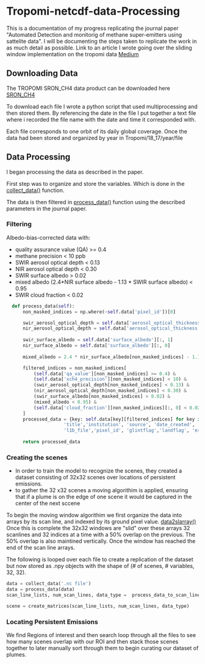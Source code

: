 
# Tropomi-netcdf-data-Processing

 This is a documentation of my progress replicating the journal paper "Automated Detection and monitorig of methane super-emitters using sattelite data". I will be documenting the steps taken to replicate the work in as much 
 detail as possible.
 Link to an article I wrote going over the sliding window implementation on the tropomi data [Medium](https://medium.com/@aamavizca/tropomi-netcdf-file-data-to-raster-while-applying-moving-window-algorithm-33d997a067ca)
## Downloading Data
 The TROPOMI SRON_CH4 data product can be  downloaded here [SRON_CH4](https://ftp.sron.nl/open-access-data-2/TROPOMI/tropomi/ch4/18_17/)
 
 To download each file I wrote a python script that used multiprocessing and then stored them. By referencing the date in the file I put together a text file
 where i recorded the file name with the date and time it corresponded with.
 
 Each file corresponds to one orbit of its daily global coverage. Once the data had been stored and organized by year in Tropomi/18_17/year/file

## Data Processing
 I began processing the data as described in the paper. 

 First step was to organize and store the variables. Which is done in the [collect_data()](Tropomi/my_module/data_processing.py) function. 
 
 The data is then filtered in [process_data()](Tropomi/my_module/data_processing.py) function using the described parameters in the journal paper. 

### Filtering
 Albedo-bias-corrected data with:
  - quality assurance value (QA) >= 0.4
  - methane precision < 10 ppb
  - SWIR aerosol optical depth < 0.13
  - NIR aerosol optical depth < 0.30
  - SWIR surface albedo > 0.02
  - mixed albedo (2.4*NIR surface albedo - 1.13 * SWIR surface albedo) < 0.95
  - SWIR cloud fraction < 0.02
    
  ```python
    def process_data(self):
        non_masked_indices = np.where(~self.data['pixel_id'])[0]

        swir_aerosol_optical_depth = self.data['aerosol_optical_thickness'][:, 1]
        nir_aerosol_optical_depth = self.data['aerosol_optical_thickness'][:, 0]
        
        swir_surface_albedo = self.data['surface_albedo'][:, 1]
        nir_surface_albedo = self.data['surface_albedo'][:, 0]
        
        mixed_albedo = 2.4 * nir_surface_albedo[non_masked_indices] - 1.13 * swir_surface_albedo[non_masked_indices]

        filtered_indices = non_masked_indices[
            (self.data['qa_value'][non_masked_indices] >= 0.4) &
            (self.data['xch4_precision'][non_masked_indices] < 10) &
            (swir_aerosol_optical_depth[non_masked_indices] < 0.13) &
            (nir_aerosol_optical_depth[non_masked_indices] < 0.30) &
            (swir_surface_albedo[non_masked_indices] > 0.02) &
            (mixed_albedo < 0.95) &
            (self.data['cloud_fraction'][non_masked_indices][:, 0] < 0.02)
        ]
        processed_data = {key: self.data[key][filtered_indices] for key in self.data.keys() if key not in [
                       'title','institution', 'source', 'date_created',
                       'l1b_file','pixel_id', 'glintflag','landflag', 'error_id','qa_value','processing_quality_flags']}
        
        return processed_data
   ```
 ### Creating the scenes

- In order to train the model to recognize the scenes, they created a dataset consisting of 32x32 scenes over locations of persistent emissions.
- to gather the 32 x32 scenes a moving algorithim is applied, ensuring that if a plume is on the edge of one scene it would be captured in the center of the next sccene

To begin the moving window algorithim we first organize the data into arrays by its scan line, and indexed by its ground pixel value. [data2slarray()](Tropomi/my_module/data_processing.py) 
Once this is complete the 32x32 windows are "slid" over these arrays 32 scanlines and 32 indices at a time with a 50% overlap on the previous. The 50% overlap is also maintined vertically. Once the window has reached the end of the scan line arrays. 

The following is looped over each file to create a replication of the dataset but now stored as .npy objects with the shape of (# of scenes, # variables, 32, 32). 

```python
data = collect_data('.nc file')
data = process_data(data)
scan_line_lists, num_scan_lines, data_type =  process_data_to_scan_line_lists(data)

scene = create_matrices(scan_line_lists, num_scan_lines, data_type)
```
### Locating Persistent Emissions

We find Regions of interest and then search loop through all the files to see how many scenes overlap with our ROI and then stack those scenes together to later manually sort through them to begin curating our dataset of plumes. 




